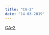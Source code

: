 ```yaml
---
title: "CA-2"
date: "14-03-2019"
---
```

<!--BEGIN ca ##-->
[CA-2](https://docs.google.com/document/d/1LC5qSkwf2jB1ea7KHYBBD1OC_gXjwJzMQlnEGp0Ze2s/edit?usp=sharing)
<!--END ca ##-->